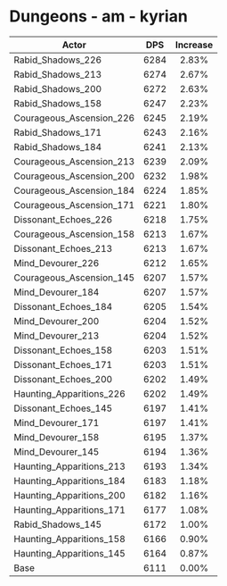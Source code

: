# Dungeons - am - kyrian
| Actor | DPS | Increase |
|---|:---:|:---:|
|Rabid_Shadows_226|6284|2.83%|
|Rabid_Shadows_213|6274|2.67%|
|Rabid_Shadows_200|6272|2.63%|
|Rabid_Shadows_158|6247|2.23%|
|Courageous_Ascension_226|6245|2.19%|
|Rabid_Shadows_171|6243|2.16%|
|Rabid_Shadows_184|6241|2.13%|
|Courageous_Ascension_213|6239|2.09%|
|Courageous_Ascension_200|6232|1.98%|
|Courageous_Ascension_184|6224|1.85%|
|Courageous_Ascension_171|6221|1.80%|
|Dissonant_Echoes_226|6218|1.75%|
|Courageous_Ascension_158|6213|1.67%|
|Dissonant_Echoes_213|6213|1.67%|
|Mind_Devourer_226|6212|1.65%|
|Courageous_Ascension_145|6207|1.57%|
|Mind_Devourer_184|6207|1.57%|
|Dissonant_Echoes_184|6205|1.54%|
|Mind_Devourer_200|6204|1.52%|
|Mind_Devourer_213|6204|1.52%|
|Dissonant_Echoes_158|6203|1.51%|
|Dissonant_Echoes_171|6203|1.51%|
|Dissonant_Echoes_200|6202|1.49%|
|Haunting_Apparitions_226|6202|1.49%|
|Dissonant_Echoes_145|6197|1.41%|
|Mind_Devourer_171|6197|1.41%|
|Mind_Devourer_158|6195|1.37%|
|Mind_Devourer_145|6194|1.36%|
|Haunting_Apparitions_213|6193|1.34%|
|Haunting_Apparitions_184|6183|1.18%|
|Haunting_Apparitions_200|6182|1.16%|
|Haunting_Apparitions_171|6177|1.08%|
|Rabid_Shadows_145|6172|1.00%|
|Haunting_Apparitions_158|6166|0.90%|
|Haunting_Apparitions_145|6164|0.87%|
|Base|6111|0.00%|
